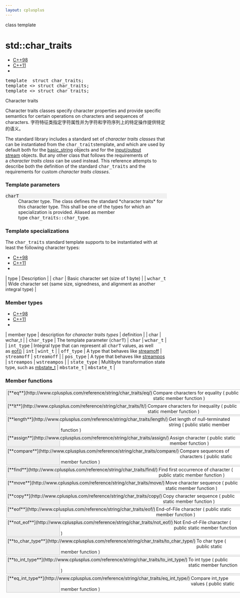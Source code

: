 ```yaml
---
layout: cplusplus
---
```

class template

<string>

# std::char_traits

*   [C++98](javascript:switch1.select(1))
*   [C++11](javascript:switch1.select(2))
*   [](http://www.cplusplus.com/site/versions/)

<pre style="margin: 0px;">template <class charT> struct char_traits;
template <> struct char_traits<char>;
template <> struct char_traits<wchar_t>;
</pre>

Character traits

Character traits classes specify character properties and provide specific semantics for certain operations on characters and sequences of characters.
字符特征类指定字符属性并为字符和字符序列上的特定操作提供特定的语义。

The standard library includes a standard set of *character traits classes* that can be instantiated from the <tt>char_traits</tt>template, and which are used by default both for the [basic_string](http://www.cplusplus.com/basic_string) objects and for the [input/output stream](http://www.cplusplus.com/iolibrary) objects. But any other class that follows the requirements of a *character traits class* can be used instead. This reference attempts to describe both the definition of the standard <tt>char_traits</tt> and the requirements for custom *character traits classes*.

### Template parameters

<dl>

<dt style="background-color: rgb(240, 240, 240); font-family: monospace; margin-top: 5px;">charT</dt>

<dd style="margin-bottom: 10px;">Character type.
The class defines the standard *character traits* for this character type.
This shall be one of the types for which an specialization is provided.
Aliased as member type <tt>char_traits::char_type</tt>.</dd>

</dl>

### Template specializations

The <tt>char_traits</tt> standard template supports to be instantiated with at least the following character types:

*   [C++98](javascript:switch2.select(1))
*   [C++11](javascript:switch2.select(2))
*   [](http://www.cplusplus.com/site/versions/)

| type | Description |
| <tt>char</tt> | Basic character set (size of 1 byte) |
| <tt>wchar_t</tt> | Wide character set (same size, signedness, and alignment as another integral type) |

### Member types

*   [C++98](javascript:switch3.select(1))
*   [C++11](javascript:switch3.select(2))
*   [](http://www.cplusplus.com/site/versions/)

| member type | description for *character traits types* | definition |
| char | wchar_t |
| <tt>char_type</tt> | The template parameter (<tt>charT</tt>) | <tt>char</tt> | <tt>wchar_t</tt> |
| <tt>int_type</tt> | Integral type that can represent all <tt>charT</tt> values, as well as [eof()](http://www.cplusplus.com/char_traits::eof) | <tt>int</tt> | <tt>wint_t</tt> |
| <tt>off_type</tt> | A type that behaves like [streamoff](http://www.cplusplus.com/streamoff) | <tt>streamoff</tt> | <tt>streamoff</tt> |
| <tt>pos_type</tt> | A type that behaves like [streampos](http://www.cplusplus.com/streampos) | <tt>streampos</tt> | <tt>wstreampos</tt> |
| <tt>state_type</tt> | Multibyte transformation state type, such as [mbstate_t](http://www.cplusplus.com/mbstate_t) | <tt>mbstate_t</tt> | <tt>mbstate_t</tt> |

### Member functions

<dl class="links" style="clear: both; width: 728px; margin: 3px; border: 1px solid silver; background-color: rgb(240, 240, 240);">

<dt style="float: left; padding: 1px 3px; background-color: rgb(240, 240, 240);">[**eq**](http://www.cplusplus.com/reference/string/char_traits/eq/)</dt>

<dd style="margin-left: 165px; border-left: 1px solid silver; background-color: rgb(255, 255, 255); padding: 1px 3px;">Compare characters for equality ( public static member function )</dd>

</dl>

<dl class="links" style="clear: both; width: 728px; margin: 3px; border: 1px solid silver; background-color: rgb(240, 240, 240);">

<dt style="float: left; padding: 1px 3px; background-color: rgb(240, 240, 240);">[**lt**](http://www.cplusplus.com/reference/string/char_traits/lt/)</dt>

<dd style="margin-left: 165px; border-left: 1px solid silver; background-color: rgb(255, 255, 255); padding: 1px 3px;">Compare characters for inequality ( public static member function )</dd>

</dl>

<dl class="links" style="clear: both; width: 728px; margin: 3px; border: 1px solid silver; background-color: rgb(240, 240, 240);">

<dt style="float: left; padding: 1px 3px; background-color: rgb(240, 240, 240);">[**length**](http://www.cplusplus.com/reference/string/char_traits/length/)</dt>

<dd style="margin-left: 165px; border-left: 1px solid silver; background-color: rgb(255, 255, 255); padding: 1px 3px;">Get length of null-terminated string ( public static member function )</dd>

</dl>

<dl class="links" style="clear: both; width: 728px; margin: 3px; border: 1px solid silver; background-color: rgb(240, 240, 240);">

<dt style="float: left; padding: 1px 3px; background-color: rgb(240, 240, 240);">[**assign**](http://www.cplusplus.com/reference/string/char_traits/assign/)</dt>

<dd style="margin-left: 165px; border-left: 1px solid silver; background-color: rgb(255, 255, 255); padding: 1px 3px;">Assign character ( public static member function )</dd>

</dl>

<dl class="links" style="clear: both; width: 728px; margin: 3px; border: 1px solid silver; background-color: rgb(240, 240, 240);">

<dt style="float: left; padding: 1px 3px; background-color: rgb(240, 240, 240);">[**compare**](http://www.cplusplus.com/reference/string/char_traits/compare/)</dt>

<dd style="margin-left: 165px; border-left: 1px solid silver; background-color: rgb(255, 255, 255); padding: 1px 3px;">Compare sequences of characters ( public static member function )</dd>

</dl>

<dl class="links" style="clear: both; width: 728px; margin: 3px; border: 1px solid silver; background-color: rgb(240, 240, 240);">

<dt style="float: left; padding: 1px 3px; background-color: rgb(240, 240, 240);">[**find**](http://www.cplusplus.com/reference/string/char_traits/find/)</dt>

<dd style="margin-left: 165px; border-left: 1px solid silver; background-color: rgb(255, 255, 255); padding: 1px 3px;">Find first occurrence of character ( public static member function )</dd>

</dl>

<dl class="links" style="clear: both; width: 728px; margin: 3px; border: 1px solid silver; background-color: rgb(240, 240, 240);">

<dt style="float: left; padding: 1px 3px; background-color: rgb(240, 240, 240);">[**move**](http://www.cplusplus.com/reference/string/char_traits/move/)</dt>

<dd style="margin-left: 165px; border-left: 1px solid silver; background-color: rgb(255, 255, 255); padding: 1px 3px;">Move character sequence ( public static member function )</dd>

</dl>

<dl class="links" style="clear: both; width: 728px; margin: 3px; border: 1px solid silver; background-color: rgb(240, 240, 240);">

<dt style="float: left; padding: 1px 3px; background-color: rgb(240, 240, 240);">[**copy**](http://www.cplusplus.com/reference/string/char_traits/copy/)</dt>

<dd style="margin-left: 165px; border-left: 1px solid silver; background-color: rgb(255, 255, 255); padding: 1px 3px;">Copy character sequence ( public static member function )</dd>

</dl>

<dl class="links" style="clear: both; width: 728px; margin: 3px; border: 1px solid silver; background-color: rgb(240, 240, 240);">

<dt style="float: left; padding: 1px 3px; background-color: rgb(240, 240, 240);">[**eof**](http://www.cplusplus.com/reference/string/char_traits/eof/)</dt>

<dd style="margin-left: 165px; border-left: 1px solid silver; background-color: rgb(255, 255, 255); padding: 1px 3px;">End-of-File character ( public static member function )</dd>

</dl>

<dl class="links" style="clear: both; width: 728px; margin: 3px; border: 1px solid silver; background-color: rgb(240, 240, 240);">

<dt style="float: left; padding: 1px 3px; background-color: rgb(240, 240, 240);">[**not_eof**](http://www.cplusplus.com/reference/string/char_traits/not_eof/)</dt>

<dd style="margin-left: 165px; border-left: 1px solid silver; background-color: rgb(255, 255, 255); padding: 1px 3px;">Not End-of-File character ( public static member function )</dd>

</dl>

<dl class="links" style="clear: both; width: 728px; margin: 3px; border: 1px solid silver; background-color: rgb(240, 240, 240);">

<dt style="float: left; padding: 1px 3px; background-color: rgb(240, 240, 240);">[**to_char_type**](http://www.cplusplus.com/reference/string/char_traits/to_char_type/)</dt>

<dd style="margin-left: 165px; border-left: 1px solid silver; background-color: rgb(255, 255, 255); padding: 1px 3px;">To char type ( public static member function )</dd>

</dl>

<dl class="links" style="clear: both; width: 728px; margin: 3px; border: 1px solid silver; background-color: rgb(240, 240, 240);">

<dt style="float: left; padding: 1px 3px; background-color: rgb(240, 240, 240);">[**to_int_type**](http://www.cplusplus.com/reference/string/char_traits/to_int_type/)</dt>

<dd style="margin-left: 165px; border-left: 1px solid silver; background-color: rgb(255, 255, 255); padding: 1px 3px;">To int type ( public static member function )</dd>

</dl>

<dl class="links" style="clear: both; width: 728px; margin: 3px; border: 1px solid silver; background-color: rgb(240, 240, 240);">

<dt style="float: left; padding: 1px 3px; background-color: rgb(240, 240, 240);">[**eq_int_type**](http://www.cplusplus.com/reference/string/char_traits/eq_int_type/)</dt>

<dd style="margin-left: 165px; border-left: 1px solid silver; background-color: rgb(255, 255, 255); padding: 1px 3px;">Compare int_type values ( public static member function )</dd>

</dl>
